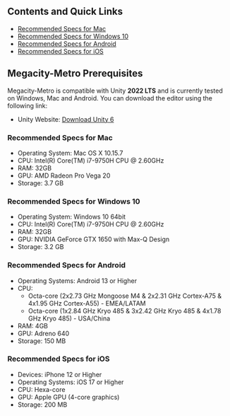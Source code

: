 ## Contents and Quick Links
- [Recommended Specs for Mac](#recommended-specs-for-mac)
- [Recommended Specs for Windows 10](#recommended-specs-for-windows-10)
- [Recommended Specs for Android](#recommended-specs-for-android)
- [Recommended Specs for iOS](#recommended-specs-for-ios)
## Megacity-Metro Prerequisites

Megacity-Metro is compatible with Unity **2022 LTS** and is currently tested on Windows, Mac and Android. 
You can download the editor using the following link:
- Unity Website: [Download Unity 6](https://unity.com/releases/editor/whats-new/6000.0.15#installs)

### Recommended Specs for Mac
- Operating System: Mac OS X 10.15.7
- CPU: Intel(R) Core(TM) i7-9750H CPU @ 2.60GHz
- RAM: 32GB
- GPU: AMD Radeon Pro Vega 20
- Storage: 3.7 GB

### Recommended Specs for Windows 10
- Operating System: Windows 10 64bit
- CPU: Intel(R) Core(TM) i7-9750H CPU @ 2.60GHz
- RAM: 32GB
- GPU: NVIDIA GeForce GTX 1650 with Max-Q Design
- Storage: 3.2 GB

### Recommended Specs for Android 
- Operating Systems: Android 13 or Higher
- CPU:
  - Octa-core (2x2.73 GHz Mongoose M4 & 2x2.31 GHz Cortex-A75 & 4x1.95 GHz Cortex-A55) - EMEA/LATAM
  - Octa-core (1x2.84 GHz Kryo 485 & 3x2.42 GHz Kryo 485 & 4x1.78 GHz Kryo 485) - USA/China
- RAM: 4GB 
- GPU: Adreno 640
- Storage: 150 MB 

### Recommended Specs for iOS
- Devices: iPhone 12 or Higher
- Operating Systems: iOS 17 or Higher
- CPU: Hexa-core
- GPU: Apple GPU (4-core graphics)
- Storage: 200 MB 

